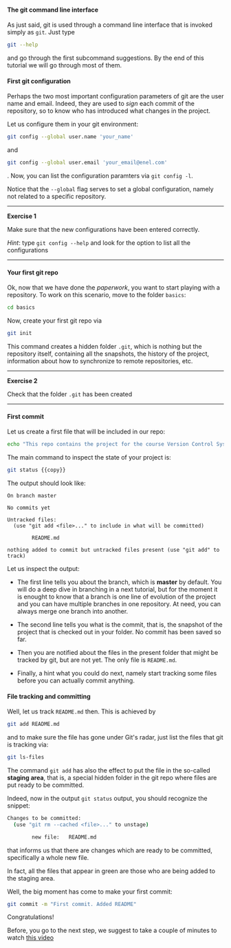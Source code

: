 #### The git command line interface

As just said, git is used through a command line interface that is invoked simply as ``git``. Just type

```bash
git --help
```

and go through the first subcommand suggestions. By the end of this tutorial we will go through most of them. 

#### First git configuration

Perhaps the two most important configuration parameters of git are the user name and email. Indeed, they are used to _sign_
each commit of the repository, so to know who has introduced what changes in the project.

Let us configure them in your git environment:

```bash
git config --global user.name 'your_name'
```

and

```bash
git config --global user.email 'your_email@enel.com'
```

. Now, you can list the configuration paramters via ``git config -l``.

Notice that the ``--global`` flag serves to set a global configuration, namely not related to a specific repository. 

---
__Exercise 1__


Make sure that the new configurations have been entered correctly. 

_Hint_: type ``git config --help`` and look for the option to list all the configurations 

---

#### Your first git repo

Ok, now that we have done the _paperwork_, you want to start playing with a repository. 
To work on this scenario, move to the folder ``basics``:

```bash
cd basics
```

Now, create your first git repo via

```bash
git init
```

This command creates a hidden folder ``.git``, which is nothing but the repository itself, containing all the snapshots, 
the history of the project, information about how to synchronize to remote repositories, etc.

---
__Exercise 2__


Check that the folder ``.git`` has been created

---
 

#### First commit
 
Let us create a first file that will be included in our repo:
  
```bash
echo "This repo contains the project for the course Version Control Systems" > README.md
```

The main command to inspect the state of your project is:

```bash
git status {{copy}}
```

The output should look like:

```
On branch master

No commits yet

Untracked files:
  (use "git add <file>..." to include in what will be committed)

        README.md

nothing added to commit but untracked files present (use "git add" to track)
```

Let us inspect the output:

- The first line tells you about the branch, which is __master__ by default.
 You will do a deep dive in branching in a next tutorial, but for the moment it is enought to know that a branch is one line 
 of evolution of the project and you can have multiple branches in one repository. At need, you can always merge one branch into another.

- The second line tells you what is the commit, that is, the snapshot of the project that is checked out in your folder. 
No commit has been saved so far.

- Then you are notified about the files in the present folder that might be tracked by git, but are not yet.
 The only file is ``README.md``.
 
- Finally, a hint what you could do next, namely start tracking some files before you can actually commit anything. 


#### File tracking and committing  

Well, let us track ``README.md`` then. This is achieved by

```bash
git add README.md
```

and to make sure the file has gone under Git's radar, just list the files that git is tracking via:

```bash
git ls-files
```
The command ``git add`` has also the effect to put the file in the so-called __staging area__, that is,
 a special hidden folder in the git repo where files are put ready to be committed. 

Indeed, now in the output ``git status`` output, you should recognize the snippet:

```bash
Changes to be committed:
  (use "git rm --cached <file>..." to unstage)

        new file:   README.md
```

that informs us that there are changes which are ready to be committed, specifically a whole new file.

In fact, all the files that appear in green are those who are being added to the staging area.

Well, the big moment has come to make your first commit:

```bash
git commit -m "First commit. Added README"
```

Congratulations! 

Before, you go to the next step, we suggest to take a couple of minutes to watch [this video](https://www.youtube.com/watch?v=t6GMcIoCD9Q)


